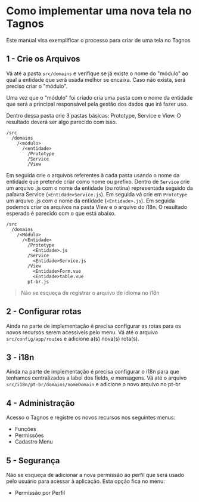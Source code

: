 # Como implementar uma nova tela no Tagnos

Este manual visa exemplificar o processo para criar de uma tela no Tagnos

## 1 - Crie os Arquivos

Vá até a pasta `src/domains` e verifique se já existe o nome do "módulo"
 ao qual a entidade que será usada melhor se encaixa. Caso não exista,
 será preciso criar o "módulo".

Uma vez que o "módulo" foi criado cria uma pasta com o nome da entidade
 que será a principal responsável pela gestão dos dados que irá fazer
 uso.

Dentro dessa pasta crie 3 pastas básicas: Prototype, Service e View.
O resultado deverá ser algo parecido com isso.
```
/src
  /domains
    /<módulo>
      /<entidade>
        /Prototype
        /Service
        /View
```
Em seguida crie o arquivos referentes à cada pasta usando o nome da
 entidade que pretende criar como nome ou prefixo. Dentro de `Service`
 crie um arquivo .js com o nome da entidade (ou rotina) representada
 seguido da palavra Service (`<Entidade>Service.js`). Em seguida vá crie
 em `Prototype` um arquivo .js com o nome da entidade (`<Entidade>.js`).
 Em seguida podemos criar os arquivos na pasta View e o arquivo do i18n.
 O resultado esperado é parecido com o que está abaixo.
```
/src
  /domains
    /<Módulo>
      /<Entidade>
        /Prototype
          <Entidade>.js
        /Service
          <Entidade>Service.js
        /View
          <Entidade>Form.vue
          <Entidade>table.vue
        pt-br.js
```
> Não se esqueça de registrar o arquivo de idioma no i18n

## 2 - Configurar rotas

Ainda na parte de implementação é precisa configurar as rotas para os
novos recursos serem acessíveis pelo menu.
Vá até o arquivo `src/config/app/routes` e adicione a(s) nova(s) rota(s).

## 3 - i18n

Ainda na parte de implementação é precisa configurar o i18n para que
tenhamos centralizados a label dos fields, e mensagens.
Vá até o arquivo `src/i18n/pt-br/domains/nomeDomain` e adicione o novo arquivo no pt-br

## 4 - Administração

Acesso o Tagnos e registre os novos recursos nos seguintes menus:
- Funções
- Permissões
- Cadastro Menu

## 5 - Segurança

Não se esqueça de adicionar a nova permissão ao perfil que será usado
 pelo usuário para acessar à aplicação. Esta opção fica no menu:
- Permissão por Perfil
